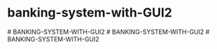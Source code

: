 # banking-system-with-GUI2
#   B A N K I N G - S Y S T E M - W I T H - G U I 2  
 #   B A N K I N G - S Y S T E M - W I T H - G U I 2  
 #   B A N K I N G - S Y S T E M - W I T H - G U I 2  
 